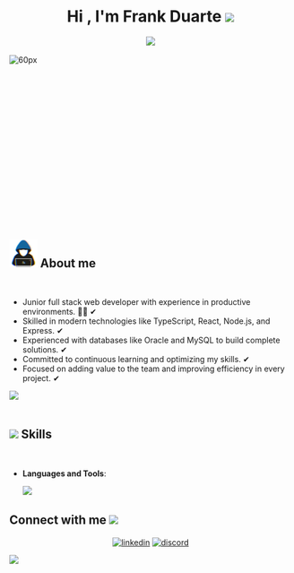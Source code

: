 
<h1 align="center"><b>Hi , I'm Frank Duarte </b><img src="https://media.giphy.com/media/hvRJCLFzcasrR4ia7z/giphy.gif" width="35"></h1>

<p align="center">
  <a href="https://github.com/DenverCoder1/readme-typing-svg"><img src="https://readme-typing-svg.herokuapp.com?font=Time+New+Roman&color=cyan&size=25&center=true&vCenter=true&width=600&height=100&lines=Assalamu+O+Alaikum+Warahmatullah..&hearts;++;Self-taught+Front-End+Developer,;Computer+Science+Student,;Active+Learner/Researcher,;Love+to+learn+new+stuffs..<3"></a>
<!-- <img src="./src/images/frank_ldf-github.jpg"> -->
</p>
<!-- <img src="https://drive.google.com/file/d/1X6iNEszejK13C_wyTi3k-N_wBtJBvkqq/view?usp=drive_link"> -->

<div style="width:50%;height:0;padding-bottom:56%;position:relative;">
  <img src="https://media.giphy.com/media/bAQH7WXKqtIBrPs7sR/giphy.gif" alt="60px" witdh="100px" height="80px">
 </div>

<br>



	
## <picture><img src = "https://github.com/0xAbdulKhalid/0xAbdulKhalid/raw/main/assets/mdImages/about_me.gif" width = 50px></picture> **About me**


<br>

<ul>
	<li>Junior full stack web developer with experience in productive environments. 👨‍💻 ✔ </li>
	<li>Skilled in modern technologies like TypeScript, React, Node.js, and Express. ✔</li>
	<li>Experienced with databases like Oracle and MySQL to build complete solutions. ✔</li>
	<li>Committed to continuous learning and optimizing my skills. ✔</li>
	<li>Focused on adding value to the team and improving efficiency in every project. ✔</li>
</ul>

<!-- <p>
	university student in the last semesters of Computer Systems Engineering 👨‍🎓, Jr. web developer 👨‍💻 with a solid foundation in both Frontend and Backend.
	
Looking for my first job in the IT sector as Jr developer 🔍.

I have 3 years of experience dedicated to constant learning and web development through university and various courses on recognized platforms. During this time, I have maintained a continuous commitment to my training, carrying out multiple personal and academic projects that have allowed me to apply and reinforce my knowledge. 
</p>
-->

<img src="https://user-images.githubusercontent.com/73097560/115834477-dbab4500-a447-11eb-908a-139a6edaec5c.gif"><br><br>

## <img src="https://media2.giphy.com/media/QssGEmpkyEOhBCb7e1/giphy.gif?cid=ecf05e47a0n3gi1bfqntqmob8g9aid1oyj2wr3ds3mg700bl&rid=giphy.gif" width ="25"><b> Skills</b>
<br>

<p align="center">

- **Languages and Tools**:
    
    <a href="https://skillicons.dev">
    <img src="https://skillicons.dev/icons?i=html,css,pug,bootstrap,js,react,nodejs,npm,express,mysql,git,github,vite,md,bash,vscode&perline=14" />
  </a>


</p>

<h2> Connect with me <img src='https://raw.githubusercontent.com/ShahriarShafin/ShahriarShafin/main/Assets/handshake.gif' width="100px"> </h2>
<p align="center">
<a href="https://www.linkedin.com/in/frank-luis-duarte-5a29b8266" target="blank"><img align="center" src="https://user-images.githubusercontent.com/88904952/234979284-68c11d7f-1acc-4f0c-ac78-044e1037d7b0.png" alt="linkedin" height="50" width="50" /></a>
<!-- <a href="https://twitter.com/1010nishant" target="blank"><img align="center" src="https://user-images.githubusercontent.com/88904952/234980676-61bfb021-ecc8-48f7-88e6-34c1b06c4a58.png" alt="twitter" height="50" width="50" /></a>  -->
<!--<a href="https://www.instagram.com/frank_fdf/" target="blank"><img align="center" src="https://user-images.githubusercontent.com/88904952/234981169-2dd1e58f-4b7e-468c-8213-034ba62156c3.png" alt="instagram" height="50" width="50" /></a> -->
<!-- <a href="https://1010nishant.hashnode.dev/" target="blank"><img align="center" src="https://user-images.githubusercontent.com/88904952/234982196-562aea17-5532-4550-8c08-1c7cb994a541.png" alt="hashnode" height="50" width="50" /></a> -->
<a href="https://discord.com/channels/@me" target="blank"><img align="center" src="https://user-images.githubusercontent.com/88904952/234982627-019fd336-6248-453c-9b05-97c13fd1d207.png" alt="discord" height="50" width="50" /></a>
  
</p>

<img src="https://user-images.githubusercontent.com/73097560/115834477-dbab4500-a447-11eb-908a-139a6edaec5c.gif"><br><br>





  
